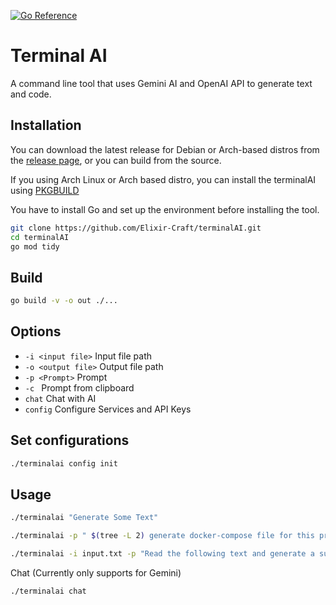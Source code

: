 [![Go Reference](https://pkg.go.dev/badge/github.com/Elixir-Craft/terminalAI.svg)](https://pkg.go.dev/github.com/Elixir-Craft/terminalAI)

# Terminal AI

A command line tool that uses Gemini AI and OpenAI API to generate text and code.


## Installation

You can download the latest release for Debian or Arch-based distros from the [release page](https://github.com/Elixir-Craft/terminalAI/releases/latest), or you can build from the source.


If you using Arch Linux or Arch based distro, you can install the terminalAI using [PKGBUILD](https://github.com/Elixir-Craft/terminalAI-pkg) 


You have to install Go and set up the environment before installing the tool.


```bash
git clone https://github.com/Elixir-Craft/terminalAI.git
cd terminalAI
go mod tidy
```


## Build

```bash
go build -v -o out ./...  
```


## Options

* `-i <input file>` Input file path
* `-o <output file>` Output file path
* `-p <Prompt>` Prompt
* `-c ` Prompt from clipboard
* `chat` Chat with AI
* `config` Configure Services and API Keys


## Set configurations

```bash
./terminalai config init
```



## Usage

```bash
./terminalai "Generate Some Text"
```
```bash
./terminalai -p " $(tree -L 2) generate docker-compose file for this project" -o docker-compose.yaml 
```
```bash
./terminalai -i input.txt -p "Read the following text and generate a summary" -o output.txt
```


Chat (Currently only supports for Gemini)
```bash
./terminalai chat
```




